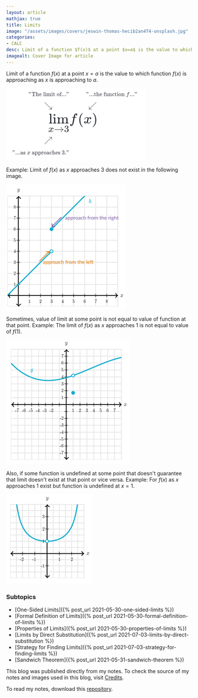```yaml
---
layout: article
mathjax: true
title: Limits
image: "/assets/images/covers/jeswin-thomas-hecib2an4T4-unsplash.jpg"
categories:
- CALC
desc: Limit of a function $f(x)$ at a point $x=a$ is the value to which function $f(x)$ is approaching as $x$ is approaching to $a$. 
imagealt: Cover Image for article
---
```


Limit of a function $f(x)$ at a point $x=a$ is the value to which function $f(x)$ is approaching as $x$ is approaching to $a$.

































































































































































































































































































































































































<img src="../assets/images/posts/Capture (1).png"/>

Example: Limit of $f(x)$ as $x$ approaches 3 does not exist in the following image.
































































































































































































































































































































































































<img src="../assets/images/posts/3.png"/>

Sometimes, value of limit at some point is not equal to value of function at that point.
Example: The limit of $f(x)$ as $x$ approaches 1 is not equal to value of $f(1)$.
































































































































































































































































































































































































<img src="../assets/images/posts/4.png"/>

Also, if some function is undefined at some point that doesn't guarantee that limit doesn't exist at that point or vice versa.
Example: For $f(x)$ as $x$ approaches 1 exist but function is undefined at $x=1$.
































































































































































































































































































































































































<img src="../assets/images/posts/5.png"/>

### Subtopics
- [One-Sided Limits]({% post_url 2021-05-30-one-sided-limits %})
- [Formal Definition of Limits]({% post_url 2021-05-30-formal-definition-of-limits %})
- [Properties of Limits]({% post_url 2021-05-30-properties-of-limits %})
- [Limits by Direct Substitution]({% post_url 2021-07-03-limits-by-direct-substitution %})
- [Strategy for Finding Limits]({% post_url 2021-07-03-strategy-for-finding-limits %})
- [Sandwich Theorem]({% post_url 2021-05-31-sandwich-theorem %})


This blog was published directly from my notes.
To check the source of my notes and images used in this blog, visit <a href="/credits.html" target="_blank">Credits</a>.

To read my notes, download this <a href="https://github.com/bovem/CS" target="blank">repository</a>.
